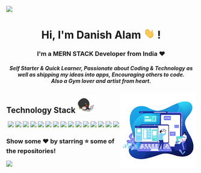 ![](https://raw.githubusercontent.com/halfrost/halfrost/master/icons/header_.png)

<h1 align="center">Hi, I'm Danish Alam <img src="https://raw.githubusercontent.com/ABSphreak/ABSphreak/master/gifs/Hi.gif" width="30px"> ! </h1>
<h3 align="center">I'm a MERN STACK Developer from India ❤</h3>
<h5 align="center">Self Starter & Quick Learner, Passionate about Coding & Technology as well as shipping my ideas into apps, Encouraging others to code. <br>Also a Gym lover and artist from heart.</h5>
<img align="right" alt="Coding" width="200" src="https://github.com/Danish357/Danish357/blob/main/image/item_3320488_380.jpg">

   
<h2 align="left">Technology Stack <img src="https://github.com/Danish357/Danish357/blob/main/image/YCZM.gif" width="50"></h2>

<p align="center">
 <img src="https://img.shields.io/badge/C-00599C?style=flat-square&logo=c&logoColor=white"/>
<img src="https://img.shields.io/badge/-java-E34A86?style=flat-square&logo=java"/>
<img src="https://img.shields.io/badge/-C++-00599C?style=flat-square&logo=c"/>
<img src="https://img.shields.io/badge/-HTML5-E34F26?style=flat-square&logo=html5&logoColor=white"/>
<img src="https://img.shields.io/badge/-CSS3-1572B6?style=flat-square&logo=css3"/>
<img src="https://img.shields.io/badge/-Bootstrap-563D7C?style=flat-square&logo=bootstrap"/>
<img src="https://img.shields.io/badge/-Heroku-430098?style=flat-square&logo=heroku"/>
<img src="https://img.shields.io/badge/-JavaScript-black?style=flat-square&logo=javascript"/>
<img src="https://img.shields.io/badge/-Nodejs-black?style=flat-square&logo=Node.js"/>
<img src="https://img.shields.io/badge/-Expressjs-black?style=flat-square&logo=Express.js"/>
<img src="https://img.shields.io/badge/-React-black?style=flat-square&logo=react"/>
<img src="https://img.shields.io/badge/-MongoDB-black?style=flat-square&logo=mongodb"/>
<img src="https://img.shields.io/badge/-MySQL-black?style=flat-square&logo=mysql"/>
<img src="https://img.shields.io/badge/-Git-black?style=flat-square&logo=git"/>
<img src="https://img.shields.io/badge/-GitHub-black?style=flat-square&logo=github"/>
</p>


### Show some ❤️ by starring ⭐ some of the repositories!

[<img src="https://img.shields.io/badge/linkedin-%230077B5.svg?&style=for-the-badge&logo=linkedin&logoColor=white">](https://www.linkedin.com/in/danish-alam-05-redwing/)

</div>

